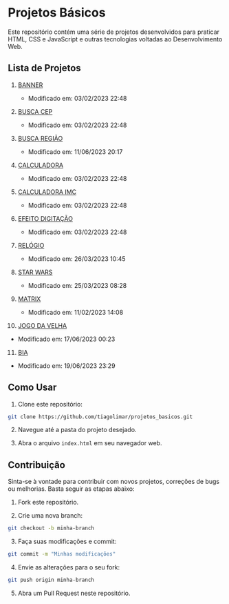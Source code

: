 # Projetos Básicos

Este repositório contém uma série de projetos desenvolvidos para praticar HTML, CSS e JavaScript e outras tecnologias voltadas ao Desenvolvimento Web.

## Lista de Projetos

1. [BANNER](1.%20banner/index.html)
   - Modificado em: 03/02/2023 22:48

2. [BUSCA CEP](2.%20busca_cep/index.html)
   - Modificado em: 03/02/2023 22:48

3. [BUSCA REGIÃO](3.%20busca_região/index.html)
   - Modificado em: 11/06/2023 20:17

4. [CALCULADORA](4.%20calculadora/index.html)
   - Modificado em: 03/02/2023 22:48

5. [CALCULADORA IMC](5.%20calculadora_imc/index.html)
   - Modificado em: 03/02/2023 22:48

6. [EFEITO DIGITAÇÃO](6.%20efeito_digitação/index.html)
   - Modificado em: 03/02/2023 22:48

7. [RELÓGIO](7.%20relógio/index.html)
   - Modificado em: 26/03/2023 10:45

8. [STAR WARS](8.%20star_wars/index.html)
   - Modificado em: 25/03/2023 08:28

9. [MATRIX](9.%20matrix/index.html)
   - Modificado em: 11/02/2023 14:08

10. [JOGO DA VELHA](10.%20jogo_da_velha/index.html)
   - Modificado em: 17/06/2023 00:23

11. [BIA](11.%20bia/index.html)
   - Modificado em: 19/06/2023 23:29

## Como Usar

1. Clone este repositório:

```bash
git clone https://github.com/tiagolimar/projetos_basicos.git
```

2. Navegue até a pasta do projeto desejado.

3. Abra o arquivo `index.html` em seu navegador web.

## Contribuição

Sinta-se à vontade para contribuir com novos projetos, correções de bugs ou melhorias. Basta seguir as etapas abaixo:

1. Fork este repositório.

2. Crie uma nova branch:

```bash
git checkout -b minha-branch
```

3. Faça suas modificações e commit:

```bash
git commit -m "Minhas modificações"
```

4. Envie as alterações para o seu fork:

```bash
git push origin minha-branch
```

5. Abra um Pull Request neste repositório.